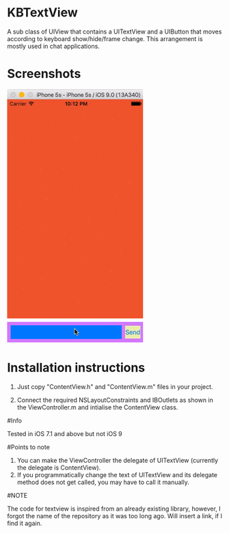 # KBTextView
A sub class of UIView that contains a UITextView and a UIButton that moves according to keyboard show/hide/frame change. This arrangement is mostly used in chat applications.

# Screenshots

![Alt text](screenshots/KBTextView.gif "KBTextView Demo")

# Installation instructions

1. Just copy "ContentView.h" and "ContentView.m" files in your project.

2. Connect the required NSLayoutConstraints and IBOutlets as shown in the ViewController.m and intialise the ContentView class.

#Info

Tested in iOS 7.1 and above but not iOS 9

#Points to note

1. You can make the ViewController the delegate of UITextView (currently the delegate is ContentView).
2. If you programmatically change the text of UITextView and its delegate method does not get called, you may have to call it manually.

#NOTE

The code for textview is inspired from an already existing library, however, I forgot the name of the repository as it was too long ago. Will insert a link, if I find it again.
